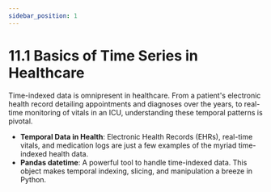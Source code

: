 ```yaml
---
sidebar_position: 1
---
```


# 11.1 Basics of Time Series in Healthcare

Time-indexed data is omnipresent in healthcare. From a patient's electronic health record detailing appointments and diagnoses over the years, to real-time monitoring of vitals in an ICU, understanding these temporal patterns is pivotal.

- **Temporal Data in Health**: Electronic Health Records (EHRs), real-time vitals, and medication logs are just a few examples of the myriad time-indexed health data.
- **Pandas datetime**: A powerful tool to handle time-indexed data. This object makes temporal indexing, slicing, and manipulation a breeze in Python.
